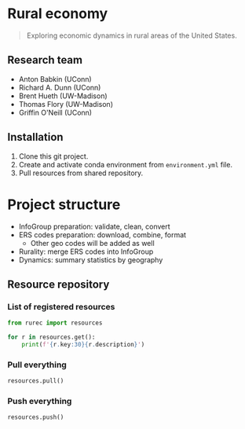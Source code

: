 # Rural economy
> Exploring economic dynamics in rural areas of the United States.


## Research team

- Anton Babkin (UConn)
- Richard A. Dunn (UConn)
- Brent Hueth (UW-Madison)
- Thomas Flory (UW-Madison)
- Griffin O'Neill (UConn)

## Installation

1. Clone this git project.
2. Create and activate conda environment from `environment.yml` file.
3. Pull resources from shared repository.

# Project structure

- InfoGroup preparation: validate, clean, convert
- ERS codes preparation: download, combine, format
  - Other geo codes will be added as well
- Rurality: merge ERS codes into InfoGroup
- Dynamics: summary statistics by geography

## Resource repository

### List of registered resources

```python
from rurec import resources

for r in resources.get():
    print(f'{r.key:30}{r.description}')
```

### Pull everything

```python
resources.pull()
```

### Push everything

```python
resources.push()
```
